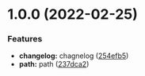 # 1.0.0 (2022-02-25)


### Features

* **changelog:** chagnelog ([254efb5](https://github.com/836334258/node_practice/commit/254efb50725ed7cc04fd28b2c1c0cb39459284f4))
* **path:** path ([237dca2](https://github.com/836334258/node_practice/commit/237dca247ff4f1b938fd529c8717295d8217142d))



